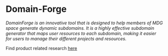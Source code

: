# Domain-Forge

*DomainForge is an innovative tool that is designed to help members of MDG space generate dynamic subdomains. It is a highly effective subdomain generator that maps user resources to each subdomain, making it easier for users to manage their different projects and resources.*

Find product related research [here](https://obvious-acrylic-f12.notion.site/DomainForge-A-dynamic-sub-domain-creator-e860af60894e4a3bb0482ea3dd746451)

